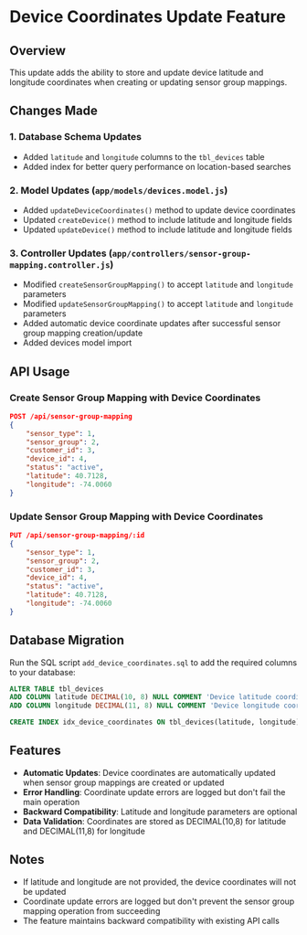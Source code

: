 # Device Coordinates Update Feature

## Overview
This update adds the ability to store and update device latitude and longitude coordinates when creating or updating sensor group mappings.

## Changes Made

### 1. Database Schema Updates
- Added `latitude` and `longitude` columns to the `tbl_devices` table
- Added index for better query performance on location-based searches

### 2. Model Updates (`app/models/devices.model.js`)
- Added `updateDeviceCoordinates()` method to update device coordinates
- Updated `createDevice()` method to include latitude and longitude fields
- Updated `updateDevice()` method to include latitude and longitude fields

### 3. Controller Updates (`app/controllers/sensor-group-mapping.controller.js`)
- Modified `createSensorGroupMapping()` to accept `latitude` and `longitude` parameters
- Modified `updateSensorGroupMapping()` to accept `latitude` and `longitude` parameters
- Added automatic device coordinate updates after successful sensor group mapping creation/update
- Added devices model import

## API Usage

### Create Sensor Group Mapping with Device Coordinates
```json
POST /api/sensor-group-mapping
{
    "sensor_type": 1,
    "sensor_group": 2,
    "customer_id": 3,
    "device_id": 4,
    "status": "active",
    "latitude": 40.7128,
    "longitude": -74.0060
}
```

### Update Sensor Group Mapping with Device Coordinates
```json
PUT /api/sensor-group-mapping/:id
{
    "sensor_type": 1,
    "sensor_group": 2,
    "customer_id": 3,
    "device_id": 4,
    "status": "active",
    "latitude": 40.7128,
    "longitude": -74.0060
}
```

## Database Migration
Run the SQL script `add_device_coordinates.sql` to add the required columns to your database:

```sql
ALTER TABLE tbl_devices 
ADD COLUMN latitude DECIMAL(10, 8) NULL COMMENT 'Device latitude coordinate',
ADD COLUMN longitude DECIMAL(11, 8) NULL COMMENT 'Device longitude coordinate';

CREATE INDEX idx_device_coordinates ON tbl_devices(latitude, longitude);
```

## Features
- **Automatic Updates**: Device coordinates are automatically updated when sensor group mappings are created or updated
- **Error Handling**: Coordinate update errors are logged but don't fail the main operation
- **Backward Compatibility**: Latitude and longitude parameters are optional
- **Data Validation**: Coordinates are stored as DECIMAL(10,8) for latitude and DECIMAL(11,8) for longitude

## Notes
- If latitude and longitude are not provided, the device coordinates will not be updated
- Coordinate update errors are logged but don't prevent the sensor group mapping operation from succeeding
- The feature maintains backward compatibility with existing API calls
